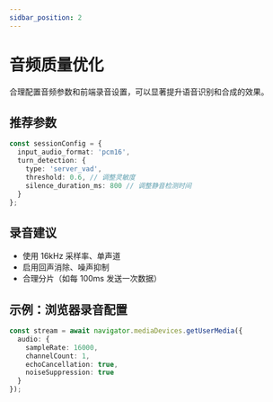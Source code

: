 ```yaml
---
sidbar_position: 2
---
```


# 音频质量优化

合理配置音频参数和前端录音设置，可以显著提升语音识别和合成的效果。

## 推荐参数

```typescript
const sessionConfig = {
  input_audio_format: 'pcm16',
  turn_detection: {
    type: 'server_vad',
    threshold: 0.6, // 调整灵敏度
    silence_duration_ms: 800 // 调整静音检测时间
  }
};
```

## 录音建议

- 使用 16kHz 采样率、单声道
- 启用回声消除、噪声抑制
- 合理分片（如每 100ms 发送一次数据）

## 示例：浏览器录音配置

```typescript
const stream = await navigator.mediaDevices.getUserMedia({
  audio: {
    sampleRate: 16000,
    channelCount: 1,
    echoCancellation: true,
    noiseSuppression: true
  }
});
``` 